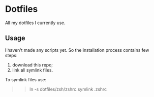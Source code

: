 Dotfiles
========

All my dotfiles I currently use. 

Usage
-----

I haven't made any scripts yet. So the installation process contains few steps:

1. download this repo;
2. link all symlink files.

To symlink files use:

>> ln -s dotfiles/zsh/zshrc.symlink .zshrc

